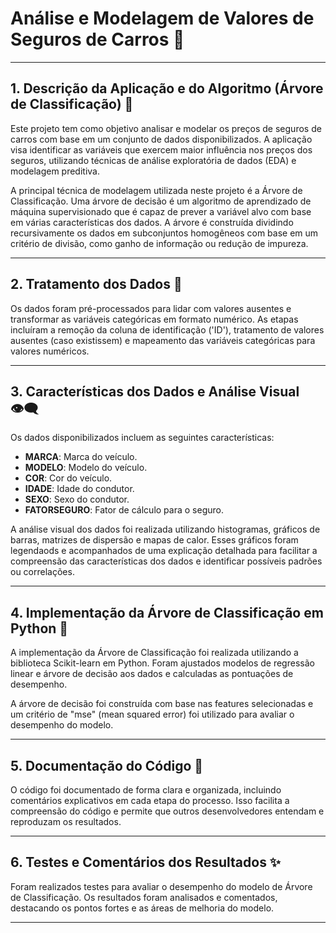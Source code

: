 # **Análise e Modelagem de Valores de Seguros de Carros 🚗**

---

## **1. Descrição da Aplicação e do Algoritmo (Árvore de Classificação) 🌳**

Este projeto tem como objetivo analisar e modelar os preços de seguros de carros com base em um conjunto de dados disponibilizados. A aplicação visa identificar as variáveis que exercem maior influência nos preços dos seguros, utilizando técnicas de análise exploratória de dados (EDA) e modelagem preditiva.

A principal técnica de modelagem utilizada neste projeto é a Árvore de Classificação. Uma árvore de decisão é um algoritmo de aprendizado de máquina supervisionado que é capaz de prever a variável alvo com base em várias características dos dados. A árvore é construída dividindo recursivamente os dados em subconjuntos homogêneos com base em um critério de divisão, como ganho de informação ou redução de impureza.

---

## **2. Tratamento dos Dados 🎲**

Os dados foram pré-processados para lidar com valores ausentes e transformar as variáveis categóricas em formato numérico. As etapas incluíram a remoção da coluna de identificação ('ID'), tratamento de valores ausentes (caso existissem) e mapeamento das variáveis categóricas para valores numéricos.

---

## **3. Características dos Dados e Análise Visual 👁‍🗨**

Os dados disponibilizados incluem as seguintes características:

- **MARCA**: Marca do veículo.
- **MODELO**: Modelo do veículo.
- **COR**: Cor do veículo.
- **IDADE**: Idade do condutor.
- **SEXO**: Sexo do condutor.
- **FATORSEGURO**: Fator de cálculo para o seguro.

A análise visual dos dados foi realizada utilizando histogramas, gráficos de barras, matrizes de dispersão e mapas de calor. Esses gráficos foram legendaods e acompanhados de uma explicação detalhada para facilitar a compreensão das características dos dados e identificar possíveis padrões ou correlações.

---

## **4. Implementação da Árvore de Classificação em Python 🐍**

A implementação da Árvore de Classificação foi realizada utilizando a biblioteca Scikit-learn em Python. Foram ajustados modelos de regressão linear e árvore de decisão aos dados e calculadas as pontuações de desempenho.

A árvore de decisão foi construída com base nas features selecionadas e um critério de "mse" (mean squared error) foi utilizado para avaliar o desempenho do modelo.

---

## **5. Documentação do Código 📃**

O código foi documentado de forma clara e organizada, incluindo comentários explicativos em cada etapa do processo. Isso facilita a compreensão do código e permite que outros desenvolvedores entendam e reproduzam os resultados.

---

## **6. Testes e Comentários dos Resultados ✨**

Foram realizados testes para avaliar o desempenho do modelo de Árvore de Classificação. Os resultados foram analisados e comentados, destacando os pontos fortes e as áreas de melhoria do modelo.

---
